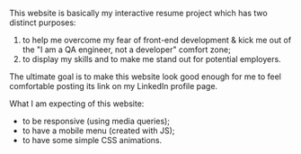 This website is basically my interactive resume project which has two distinct purposes:
1. to help me overcome my fear of front-end development & kick me out of the "I am a QA engineer, not a developer" comfort zone;
2. to display my skills and to make me stand out for potential employers.

The ultimate goal is to make this website look good enough for me to feel comfortable posting its link on my LinkedIn profile page.

What I am expecting of this website:
- to be responsive (using media queries);
- to have a mobile menu (created with JS);
- to have some simple CSS animations.
